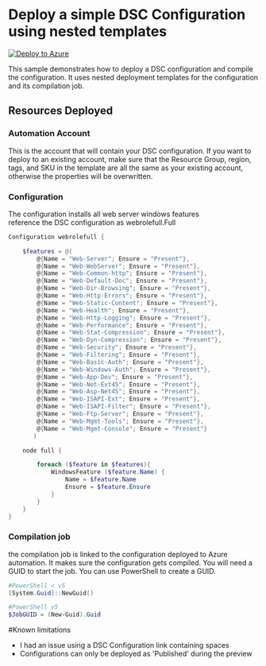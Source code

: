 # Deploy a simple DSC Configuration using nested templates

[![Deploy to Azure](http://azuredeploy.net/deploybutton.png)](https://portal.azure.com/#create/Microsoft.Template/uri/https%3a%2f%2fraw.githubusercontent.com%2fazureautomation%2fautomation-packs%2fmaster%2f201-deploy-and-compile-DSC-configuration-using-base-templates%2fazuredeploy.json)

This sample demonstrates how to deploy a DSC configuration and compile the configuration.
It uses nested deployment templates for the configuration and its compilation job.

## Resources Deployed

### Automation Account

This is the account that will contain your DSC configuration.
If you want to deploy to an existing account, make sure that the Resource Group, region, tags, and SKU in the template are all the same as your existing account, otherwise the properties will be overwritten.

### Configuration

The configuration installs all web server windows features  
 reference the DSC configuration as webrolefull.Full

```PowerShell
Configuration webrolefull {

    $features = @(
        @{Name = "Web-Server"; Ensure = "Present"},
        @{Name = "Web-WebServer"; Ensure = "Present"},
        @{Name = "Web-Common-http"; Ensure = "Present"},
        @{Name = "Web-Default-Doc"; Ensure = "Present"},
        @{Name = "Web-Dir-Browsing"; Ensure = "Present"},
        @{Name = "Web-Http-Errors"; Ensure = "Present"},
        @{Name = "Web-Static-Content"; Ensure = "Present"},
        @{Name = "Web-Health"; Ensure = "Present"},
        @{Name = "Web-Http-Logging"; Ensure = "Present"},
        @{Name = "Web-Performance"; Ensure = "Present"},
        @{Name = "Web-Stat-Compression"; Ensure = "Present"},
        @{Name = "Web-Dyn-Compression"; Ensure = "Present"},
        @{Name = "Web-Security"; Ensure = "Present"},
        @{Name = "Web-Filtering"; Ensure = "Present"},
        @{Name = "Web-Basic-Auth"; Ensure = "Present"},
        @{Name = "Web-Windows-Auth"; Ensure = "Present"},
        @{Name = "Web-App-Dev"; Ensure = "Present"},
        @{Name = "Web-Net-Ext45"; Ensure = "Present"},
        @{Name = "Web-Asp-Net45"; Ensure = "Present"},
        @{Name = "Web-ISAPI-Ext"; Ensure = "Present"},
        @{Name = "Web-ISAPI-Filter"; Ensure = "Present"},
        @{Name = "Web-Ftp-Server"; Ensure = "Present"},
        @{Name = "Web-Mgmt-Tools"; Ensure = "Present"},
        @{Name = "Web-Mgmt-Console"; Ensure = "Present"}
       )

    node full {

        foreach ($feature in $features){
            WindowsFeature ($feature.Name) {
                Name = $feature.Name
                Ensure = $feature.Ensure
            }
        }
    }
}

```

### Compilation job

the compilation job is linked to the configuration deployed to Azure automation. It makes sure the configuration gets compiled.
You will need a GUID to start the job.
You can use PowerShell to create a GUID.

```PowerShell
#PowerShell < v5
[System.Guid]::NewGuid()

#PowerShell v5
$JobGUID = (New-Guid).Guid

```

#Known limitations

- I had an issue using a DSC Configuration link containing spaces
- Configurations can only be deployed as 'Published' during the preview
